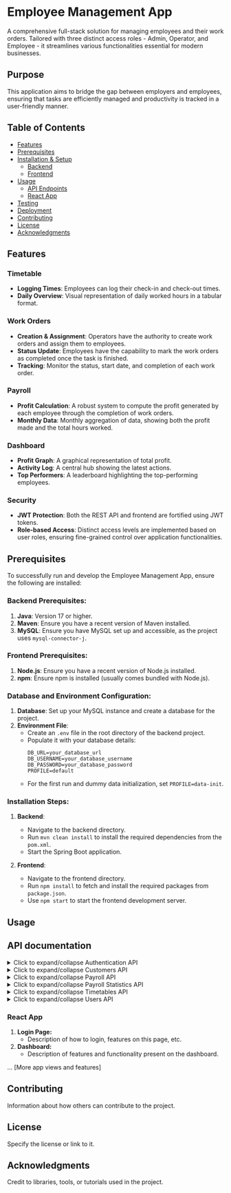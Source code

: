 # Employee Management App

A comprehensive full-stack solution for managing employees and their work orders. Tailored with three distinct access roles - Admin, Operator, and Employee - it streamlines various functionalities essential for modern businesses.

## Purpose
This application aims to bridge the gap between employers and employees, ensuring that tasks are efficiently managed and productivity is tracked in a user-friendly manner.

## Table of Contents
- [Features](#features)
- [Prerequisites](#prerequisites)
- [Installation & Setup](#installation--setup)
  - [Backend](#backend)
  - [Frontend](#frontend)
- [Usage](#usage)
  - [API Endpoints](#api-endpoints)
  - [React App](#react-app)
- [Testing](#testing)
- [Deployment](#deployment)
- [Contributing](#contributing)
- [License](#license)
- [Acknowledgments](#acknowledgments)

## Features

### Timetable
- **Logging Times**: Employees can log their check-in and check-out times.
- **Daily Overview**: Visual representation of daily worked hours in a tabular format.

### Work Orders
- **Creation & Assignment**: Operators have the authority to create work orders and assign them to employees.
- **Status Update**: Employees have the capability to mark the work orders as completed once the task is finished.
- **Tracking**: Monitor the status, start date, and completion of each work order.

### Payroll
- **Profit Calculation**: A robust system to compute the profit generated by each employee through the completion of work orders.
- **Monthly Data**: Monthly aggregation of data, showing both the profit made and the total hours worked.

### Dashboard
- **Profit Graph**: A graphical representation of total profit.
- **Activity Log**: A central hub showing the latest actions.
- **Top Performers**: A leaderboard highlighting the top-performing employees.

### Security
- **JWT Protection**: Both the REST API and frontend are fortified using JWT tokens.
- **Role-based Access**: Distinct access levels are implemented based on user roles, ensuring fine-grained control over application functionalities.

## Prerequisites

To successfully run and develop the Employee Management App, ensure the following are installed:

### Backend Prerequisites:

1. **Java**: Version 17 or higher.
2. **Maven**: Ensure you have a recent version of Maven installed.
3. **MySQL**: Ensure you have MySQL set up and accessible, as the project uses `mysql-connector-j`.

### Frontend Prerequisites:

1. **Node.js**: Ensure you have a recent version of Node.js installed.
2. **npm**: Ensure npm is installed (usually comes bundled with Node.js).

### Database and Environment Configuration:

1. **Database**: Set up your MySQL instance and create a database for the project.
2. **Environment File**: 
   - Create an `.env` file in the root directory of the backend project.
   - Populate it with your database details:
     ```
     DB_URL=your_database_url
     DB_USERNAME=your_database_username
     DB_PASSWORD=your_database_password
     PROFILE=default
     ```
   - For the first run and dummy data initialization, set `PROFILE=data-init`.

### Installation Steps:

1. **Backend**:
   - Navigate to the backend directory.
   - Run `mvn clean install` to install the required dependencies from the `pom.xml`.
   - Start the Spring Boot application.

2. **Frontend**:
   - Navigate to the frontend directory.
   - Run `npm install` to fetch and install the required packages from `package.json`.
   - Use `npm start` to start the frontend development server.


## Usage

## API documentation

<details>
  <summary>Click to expand/collapse Authentication API</summary>

## Authentication API

**Base URL**: `/api/v1/auth`

- **Endpoint**: `/login`
  - **HTTP Method**: POST
  - **Description**: Authenticate a user and retrieve JWT token.
  - **Request Body**: 
    ```json
    {
      "emailId": "user@email.com",
      "password": "password123"
    }
    ```
  - **Response**: AuthResponseDTO containing the JWT token.

</details>
<details>
  <summary>Click to expand/collapse Customers API</summary>
## Customers API

**Base URL**: `/api/v1/customers`

### Endpoints:

- **Endpoint**: `/`
  - **HTTP Method**: GET
  - **Description**: Retrieve all customers.
  
- **Endpoint**: `/`
  - **HTTP Method**: POST
  - **Description**: Save a new customer.
  - **Request Body**: 
    ```json
    {
      "emailId": "...",
      "firstName": "...",
      "lastName": "...",
      "companyName": "..."
    }
    ```
  
- **Endpoint**: `/{id}`
  - **HTTP Method**: PUT
  - **Description**: Update an existing customer.
  - **Path Variable**: `id` (Customer ID)
  - **Request Body**: 
    ```json
    {
      "customerId": 1,
      "emailId": "...",
      "firstName": "...",
      "lastName": "...",
      "companyName": "..."
    }
    ```
</details>
<details>
  <summary>Click to expand/collapse Payroll API</summary>
## Payroll API

**Base URL**: `/api/v1/payroll`

- **Endpoint**: `/`
  - **HTTP Method**: GET
  - **Description**: Retrieve filtered payrolls based on userId and/or payrollMonth.
  - **Query Parameters**: `userId` (optional), `payrollMonth` (optional, format: `YYYY-MM-DD`)

</details>
<details>
  <summary>Click to expand/collapse Payroll Statistics API</summary>
  
## Payroll Statistics API

**Base URL**: `/api/v1/statistics`

### Endpoints:

- **Endpoint**: `/lastMonthProfit`
  - **HTTP Method**: GET
  - **Description**: Retrieve the total profit for the last month.

- **Endpoint**: `/totalProfit`
  - **HTTP Method**: GET
  - **Description**: Retrieve the total profit.

- **Endpoint**: `/top3EmployeesByHours/{year}/{month}`
  - **HTTP Method**: GET
  - **Description**: Retrieve the top 3 employees by hours worked for a specific month.
  - **Path Variables**: `year` (Year, e.g., 2023), `month` (Month, e.g., 12 for December)

- **Endpoint**: `/top3EmployeesByMoney/{year}/{month}`
  - **HTTP Method**: GET
  - **Description**: Retrieve the top 3 employees by money generated for a specific month.
  - **Path Variables**: `year` (Year, e.g., 2023), `month` (Month, e.g., 12 for December)

- **Endpoint**: `/monthly-earnings/last-two-years`
  - **HTTP Method**: GET
  - **Description**: Retrieve monthly earnings for the last two years.

- **Endpoint**: `/yearly/{year}`
  - **HTTP Method**: GET
  - **Description**: Retrieve yearly statistics for a specific year.
  - **Path Variable**: `year` (Year, e.g., 2023)

- **Endpoint**: `/monthly/{year}/{month}`
  - **HTTP Method**: GET
  - **Description**: Retrieve monthly statistics for a specific month of a specific year.
  - **Path Variables**: `year` (Year, e.g., 2023), `month` (Month, e.g., 12 for December)
</details>
<details>
  <summary>Click to expand/collapse Timetables API</summary>
  
## Timetables API
**Base URL**: `/api/v1/timetables`

### Endpoints:

- **Endpoint**: `""`
  - **HTTP Method**: GET
  - **Description**: Retrieve timetables based on filters provided.
  - **Query Parameters**: 
    - `userId` (optional): User's ID
    - `after` (optional): Retrieve timetables after this date
    - `before` (optional): Retrieve timetables before this date

- **Endpoint**: `"{userId}/checkin"`
  - **HTTP Method**: PUT
  - **Description**: Check in for a specific user.
  - **Path Variable**: `userId` (User's ID)

- **Endpoint**: `"{userId}/checkout"`
  - **HTTP Method**: PUT
  - **Description**: Check out for a specific user.
  - **Path Variable**: `userId` (User's ID)

- **Endpoint**: `"{userId}/checkin"`
  - **HTTP Method**: GET
  - **Description**: Retrieve check-in time for a specific user.
  - **Path Variable**: `userId` (User's ID)

- **Endpoint**: `"{userId}/checkout"`
  - **HTTP Method**: GET
  - **Description**: Retrieve check-out time for a specific user.
  - **Path Variable**: `userId` (User's ID)

- **Endpoint**: `"{userId}/{date}/editTimes"`
  - **HTTP Method**: PUT
  - **Description**: Edit check-in and check-out times for a specific user on a specific date.
  - **Path Variables**: 
    - `userId` (User's ID)
    - `date` (Date, e.g., 2023-09-21)
  - **Query Parameters**: 
    - `checkIn` (Check-in time, e.g., 09:00)
    - `checkOut` (Check-out time, e.g., 17:00)
</details>   
<details>
  <summary>Click to expand/collapse Users API</summary>
  
## Users API

**Base URL**: `/api/v1/users`

### Endpoints:

- **Endpoint**: `/amount`
  - **HTTP Method**: GET
  - **Description**: Retrieve the count of users excluding those with the role `Admin`.

- **Endpoint**: `""`
  - **HTTP Method**: GET
  - **Description**: Fetch a list of users.

- **Endpoint**: `/{userId}`
  - **HTTP Method**: GET
  - **Description**: Fetch a specific user by their ID.
  - **Path Variable**: `userId` (User's ID)

- **Endpoint**: `""`
  - **HTTP Method**: POST
  - **Description**: Save a new user.
  - **Request Body**: User details in JSON format.

- **Endpoint**: `/{userId}/generateTimetable`
  - **HTTP Method**: POST
  - **Description**: Generate a timetable for a specific user for the past year up to the next year.
  - **Path Variable**: `userId` (User's ID)

- **Endpoint**: `/{userId}`
  - **HTTP Method**: PUT
  - **Description**: Update user details.
  - **Path Variable**: `userId` (User's ID)
  - **Request Body**: User details in JSON format.

- **Endpoint**: `/by-email`
  - **HTTP Method**: GET
  - **Description**: Fetch a user by their email address.
  - **Query Parameter**: `emailId` (User's email address)
    
</details>

### React App

1. **Login Page:** 
    - Description of how to login, features on this page, etc.
2. **Dashboard:** 
    - Description of features and functionality present on the dashboard.

... [More app views and features]


## Contributing

Information about how others can contribute to the project.

## License

Specify the license or link to it.

## Acknowledgments

Credit to libraries, tools, or tutorials used in the project.
